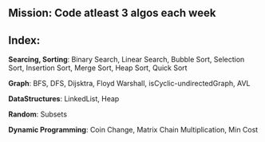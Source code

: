 ## Mission: Code atleast 3 algos each week

## Index:

**Searcing, Sorting**: Binary Search, Linear Search, Bubble Sort, Selection Sort, Insertion Sort, Merge Sort, Heap Sort, Quick Sort

**Graph**: BFS, DFS, Dijsktra, Floyd Warshall, isCyclic-undirectedGraph, AVL

**DataStructures**: LinkedList, Heap

**Random**: Subsets

**Dynamic Programming**: Coin Change, Matrix Chain Multiplication, Min Cost

